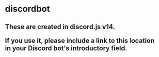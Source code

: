 <h1>discordbot<h2>
<p>These are created in discord.js v14.</p>
If you use it, please include a link to this location in your Discord bot's introductory field.
